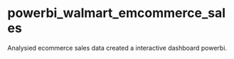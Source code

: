 # powerbi_walmart_emcommerce_sales
Analysied ecommerce sales data created a interactive dashboard powerbi.
